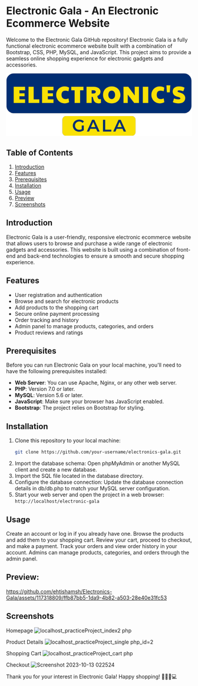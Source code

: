 # Electronic Gala - An Electronic Ecommerce Website

Welcome to the Electronic Gala GitHub repository! Electronic Gala is a fully functional electronic ecommerce website built with a combination of Bootstrap, CSS, PHP, MySQL, and JavaScript. This project aims to provide a seamless online shopping experience for electronic gadgets and accessories.

![Electronic Gala Logo](images/logo.png)

## Table of Contents
1. [Introduction](#introduction)
2. [Features](#features)
3. [Prerequisites](#prerequisites)
4. [Installation](#installation)
5. [Usage](#usage)
6. [Preview](#Preview)
7. [Screenshots](#screenshots)

## Introduction
Electronic Gala is a user-friendly, responsive electronic ecommerce website that allows users to browse and purchase a wide range of electronic gadgets and accessories. This website is built using a combination of front-end and back-end technologies to ensure a smooth and secure shopping experience.

## Features
- User registration and authentication
- Browse and search for electronic products
- Add products to the shopping cart
- Secure online payment processing
- Order tracking and history
- Admin panel to manage products, categories, and orders
- Product reviews and ratings

## Prerequisites
Before you can run Electronic Gala on your local machine, you'll need to have the following prerequisites installed:

- **Web Server**: You can use Apache, Nginx, or any other web server.
- **PHP**: Version 7.0 or later.
- **MySQL**: Version 5.6 or later.
- **JavaScript**: Make sure your browser has JavaScript enabled.
- **Bootstrap**: The project relies on Bootstrap for styling.

## Installation
1. Clone this repository to your local machine:
   ```bash
   git clone https://github.com/your-username/electronics-gala.git
2. Import the database schema: Open phpMyAdmin or another MySQL client and create a new database.
3. Import the SQL file located in the database directory.
4. Configure the database connection: Update the database connection details in db/db.php to match your MySQL server configuration.
5. Start your web server and open the project in a web browser:
   ```http://localhost/electronic-gala```
## Usage
Create an account or log in if you already have one.
Browse the products and add them to your shopping cart.
Review your cart, proceed to checkout, and make a payment.
Track your orders and view order history in your account.
Admins can manage products, categories, and orders through the admin panel.

## Preview:



https://github.com/ehtishamsh/Electronics-Gala/assets/117318809/ffb87bb5-1da9-4b82-a503-28e40e31fc53



## Screenshots

Homepage
![localhost_practiceProject_index2 php](https://github.com/EhtishamShah00/Electronics-Gala/assets/117318809/79f7bf0f-61c8-41b2-baaa-57c085c62867)

Product Details
![localhost_practiceProject_single php_id=2](https://github.com/EhtishamShah00/Electronics-Gala/assets/117318809/f11df967-0fd6-46ef-819a-b6144973c789)

Shopping Cart
![localhost_practiceProject_cart php](https://github.com/EhtishamShah00/Electronics-Gala/assets/117318809/a97d5b09-83ca-4a1f-8410-5341471d1669)

Checkout
![Screenshot 2023-10-13 022524](https://github.com/EhtishamShah00/Electronics-Gala/assets/117318809/7575ccc1-9f25-4670-bed7-03552855df19)


Thank you for your interest in Electronic Gala! Happy shopping! 🛒🔌📱💻
